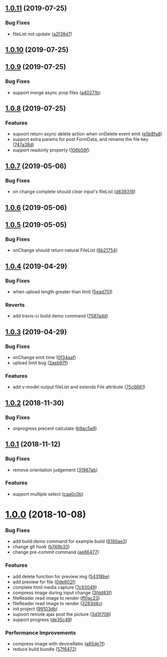 <a name="1.0.11"></a>
## [1.0.11](https://github.com/eJayYoung/vux-uploader-component/compare/v1.0.10...v1.0.11) (2019-07-25)


### Bug Fixes

* fileList not update ([a2f38d7](https://github.com/eJayYoung/vux-uploader-component/commit/a2f38d7))



<a name="1.0.10"></a>
## [1.0.10](https://github.com/eJayYoung/vux-uploader-component/compare/v1.0.9...v1.0.10) (2019-07-25)



<a name="1.0.9"></a>
## [1.0.9](https://github.com/eJayYoung/vux-uploader-component/compare/v1.0.8...v1.0.9) (2019-07-25)


### Bug Fixes

* support merge async prop files ([a40271b](https://github.com/eJayYoung/vux-uploader-component/commit/a40271b))



<a name="1.0.8"></a>
## [1.0.8](https://github.com/eJayYoung/vux-uploader-component/compare/v1.0.7...v1.0.8) (2019-07-25)


### Features

* supoort return async delete action when onDelete event emit ([e5b8fa8](https://github.com/eJayYoung/vux-uploader-component/commit/e5b8fa8))
* support extra params for post FormData, and rename the file key ([747a38d](https://github.com/eJayYoung/vux-uploader-component/commit/747a38d))
* support readonly property ([106b59f](https://github.com/eJayYoung/vux-uploader-component/commit/106b59f))



<a name="1.0.7"></a>
## [1.0.7](https://github.com/eJayYoung/vux-uploader-component/compare/v1.0.6...v1.0.7) (2019-05-06)


### Bug Fixes

* on change complete should clear input's fileList ([d839318](https://github.com/eJayYoung/vux-uploader-component/commit/d839318))



<a name="1.0.6"></a>
## [1.0.6](https://github.com/eJayYoung/vux-uploader-component/compare/v1.0.5...v1.0.6) (2019-05-06)



<a name="1.0.5"></a>
## [1.0.5](https://github.com/eJayYoung/vux-uploader-component/compare/v1.0.4...v1.0.5) (2019-05-05)


### Bug Fixes

* onChange should return natural FileList ([6b21754](https://github.com/eJayYoung/vux-uploader-component/commit/6b21754))



<a name="1.0.4"></a>
## [1.0.4](https://github.com/eJayYoung/vux-uploader-component/compare/v1.0.3...v1.0.4) (2019-04-29)


### Bug Fixes

* when upload length greater than limit ([5ead751](https://github.com/eJayYoung/vux-uploader-component/commit/5ead751))


### Reverts

* add travis-ci build demo command ([7587add](https://github.com/eJayYoung/vux-uploader-component/commit/7587add))



<a name="1.0.3"></a>
## [1.0.3](https://github.com/eJayYoung/vux-uploader-component/compare/v1.0.2...v1.0.3) (2019-04-29)


### Bug Fixes

* onChange emit time ([0f34aaf](https://github.com/eJayYoung/vux-uploader-component/commit/0f34aaf))
* upload limit bug ([2aeb97f](https://github.com/eJayYoung/vux-uploader-component/commit/2aeb97f))


### Features

* add v-model output fileList and extends File attribute ([75c6661](https://github.com/eJayYoung/vux-uploader-component/commit/75c6661))



<a name="1.0.2"></a>
## [1.0.2](https://github.com/eJayYoung/vux-uploader-component/compare/v1.0.1...v1.0.2) (2018-11-30)


### Bug Fixes

* onprogress precent calculate ([b9ac5e9](https://github.com/eJayYoung/vux-uploader-component/commit/b9ac5e9))



<a name="1.0.1"></a>
## [1.0.1](https://github.com/eJayYoung/vux-uploader-component/compare/v1.0.0...v1.0.1) (2018-11-12)


### Bug Fixes

* remove orientation judgement ([31967ab](https://github.com/eJayYoung/vux-uploader-component/commit/31967ab))


### Features

* support multiple select ([caa0c0b](https://github.com/eJayYoung/vux-uploader-component/commit/caa0c0b))



<a name="1.0.0"></a>
# [1.0.0](https://github.com/eJayYoung/vux-uploader-component/compare/99103db...v1.0.0) (2018-10-08)


### Bug Fixes

* add build:demo command for example build ([6190ae3](https://github.com/eJayYoung/vux-uploader-component/commit/6190ae3))
* change git hook ([b749b33](https://github.com/eJayYoung/vux-uploader-component/commit/b749b33))
* change pre-commit command ([ae66477](https://github.com/eJayYoung/vux-uploader-component/commit/ae66477))


### Features

* add delete function for preview img ([54318be](https://github.com/eJayYoung/vux-uploader-component/commit/54318be))
* add preview for file ([0de602f](https://github.com/eJayYoung/vux-uploader-component/commit/0de602f))
* complete html media capture ([7c93049](https://github.com/eJayYoung/vux-uploader-component/commit/7c93049))
* compress image during input change ([3fdd83f](https://github.com/eJayYoung/vux-uploader-component/commit/3fdd83f))
* fileReader read image to render ([ff0ac23](https://github.com/eJayYoung/vux-uploader-component/commit/ff0ac23))
* fileReader read image to render ([3283d4c](https://github.com/eJayYoung/vux-uploader-component/commit/3283d4c))
* init project ([99103db](https://github.com/eJayYoung/vux-uploader-component/commit/99103db))
* supoort remote ajax post the picture ([3d3f706](https://github.com/eJayYoung/vux-uploader-component/commit/3d3f706))
* support progress ([de35c48](https://github.com/eJayYoung/vux-uploader-component/commit/de35c48))


### Performance Improvements

* compress image with deviceRatio ([a85de7f](https://github.com/eJayYoung/vux-uploader-component/commit/a85de7f))
* reduce build bundle ([57f6472](https://github.com/eJayYoung/vux-uploader-component/commit/57f6472))



